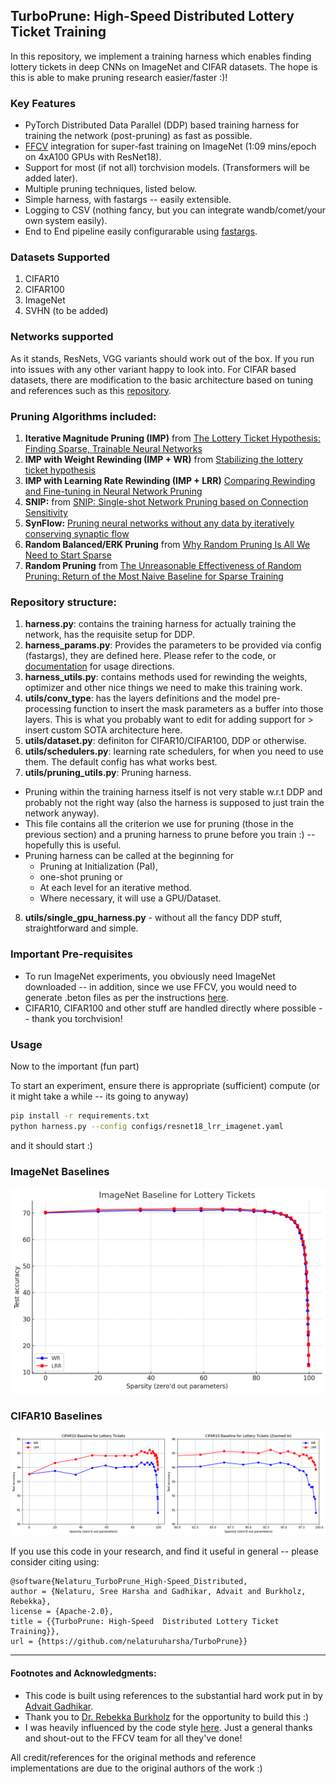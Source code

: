 ## TurboPrune: High-Speed Distributed Lottery Ticket Training

In this repository, we implement a training harness which enables finding lottery tickets in deep CNNs on ImageNet and CIFAR datasets. The hope is this is able to make pruning research easier/faster :)!

### Key Features
- PyTorch Distributed Data Parallel (DDP) based training harness for training the network (post-pruning) as fast as possible.
- [FFCV](https://github.com/libffcv/ffcv) integration for super-fast training on ImageNet (1:09 mins/epoch on 4xA100 GPUs with ResNet18).
- Support for most (if not all) torchvision models. (Transformers will be added later).
- Multiple pruning techniques, listed below.
- Simple harness, with fastargs -- easily extensible.
- Logging to CSV (nothing fancy, but you can integrate wandb/comet/your own system easily).
- End to End pipeline easily configurarable using [fastargs](https://github.com/GuillaumeLeclerc/fastargs).

### Datasets Supported
1. CIFAR10
2. CIFAR100
3. ImageNet
4. SVHN (to be added)

### Networks supported
As it stands, ResNets, VGG variants should work out of the box. If you run into issues with any other variant happy to look into. For CIFAR based datasets, there are modification to the basic architecture based on tuning and references such as this [repository](https://github.com/huyvnphan/PyTorch_CIFAR10/blob/master/cifar10_models/vgg.py).

### Pruning Algorithms included:
1. **Iterative Magnitude Pruning (IMP)** from [The Lottery Ticket Hypothesis: Finding Sparse, Trainable Neural Networks](https://arxiv.org/abs/1803.03635)
3. **IMP with Weight Rewinding (IMP + WR)** from [Stabilizing the lottery ticket hypothesis](https://arxiv.org/abs/1903.01611)
4. **IMP with Learning Rate Rewinding (IMP + LRR)** [Comparing Rewinding and Fine-tuning in Neural Network Pruning](https://arxiv.org/abs/2003.02389)
5. **SNIP:** from [SNIP: Single-shot Network Pruning based on Connection Sensitivity](https://arxiv.org/abs/1810.02340)
6. **SynFlow:** [Pruning neural networks without any data by iteratively conserving synaptic flow](https://arxiv.org/abs/2006.05467)
7. **Random Balanced/ERK Pruning** from [Why Random Pruning Is All We Need to Start Sparse](https://proceedings.mlr.press/v202/gadhikar23a/gadhikar23a.pdf)
8. **Random Pruning** from [The Unreasonable Effectiveness of Random Pruning: Return of the Most Naive Baseline for Sparse Training](https://openreview.net/pdf?id=VBZJ_3tz-t)

### Repository structure:
1. **harness.py**: contains the training harness for actually training the network, has the requisite setup for DDP.
2. **harness_params.py**: Provides the parameters to be provided via config (fastargs), they are defined here. Please refer to the code, or [documentation]() for usage directions.
3. **harness_utils.py**: contains methods used for rewinding the weights, optimizer and other nice things we need to make this training work.
4. **utils/conv_type**: has the layers definitions and the model pre-processing function to insert the mask parameters as a buffer into those layers. This is what you probably want to edit for adding support for > insert custom SOTA architecture here.
5. **utils/dataset.py**: definiton for CIFAR10/CIFAR100, DDP or otherwise.
6. **utils/schedulers.py**: learning rate schedulers, for when you need to use them. The default config has what works best.
7. **utils/pruning_utils.py**: Pruning harness.
 
- Pruning within the training harness itself is not very stable w.r.t DDP and probably not the right way (also the harness is supposed to just train the network anyway). 
- This file contains all the criterion we use for pruning (those in the previous section) and a pruning harness to prune before you train :) -- hopefully this is useful. 
- Pruning harness can be called at the beginning for 
    - Pruning at Initialization (PaI),
    - one-shot pruning or
    - At each level for an iterative method.
    - Where necessary, it will use a GPU/Dataset.

8. **utils/single_gpu_harness.py** - without all the fancy DDP stuff, straightforward and simple.

### Important Pre-requisites
- To run ImageNet experiments, you obviously need ImageNet downloaded -- in addition, since we use FFCV, you would need to generate .beton files as per the instructions [here](https://github.com/libffcv/ffcv-imagenet).
- CIFAR10, CIFAR100 and other stuff are handled directly where possible -- thank you torchvision!

### Usage

Now to the important (fun part)

To start an experiment, ensure there is appropriate (sufficient) compute (or it might take a while -- its going to anyway)

```bash
pip install -r requirements.txt
python harness.py --config configs/resnet18_lrr_imagenet.yaml
```

and it should start :)

### ImageNet Baselines
![imagenet](assets/imagenet.png)

### CIFAR10 Baselines
![cifar10](assets/cifar10.png)

If you use this code in your research, and find it useful in general -- please consider citing using:
```
@software{Nelaturu_TurboPrune_High-Speed_Distributed,
author = {Nelaturu, Sree Harsha and Gadhikar, Advait and Burkholz, Rebekka},
license = {Apache-2.0},
title = {{TurboPrune: High-Speed  Distributed Lottery Ticket Training}},
url = {https://github.com/nelaturuharsha/TurboPrune}}
```


----------------
#### Footnotes and Acknowledgments:
- This code is built using references to the substantial hard work put in by [Advait Gadhikar](https://advaitgadhikar.github.io/).
-  Thank you to [Dr. Rebekka Burkholz](https://cispa.de/de/people/c01rebu) for the opportunity to build this :)
-  I  was heavily influenced by the code style [here](https://github.com/libffcv/ffcv-imagenet). Just a general thanks and shout-out to the FFCV team for all they've done!

All credit/references for the original methods and reference implementations are due to the original authors of the work :)
